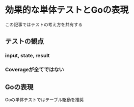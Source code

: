 # 効果的な単体テストとGoの表現

この記事ではテストの考え方を共有する

## テストの観点

### input, state, result

### Coverageが全てではない

## Goの表現

Goの単体テストではテーブル駆動を推奨

